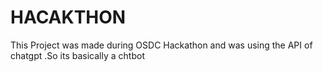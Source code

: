 # HACAKTHON
This Project was made during OSDC Hackathon and was using the API of chatgpt .So its basically a chtbot

